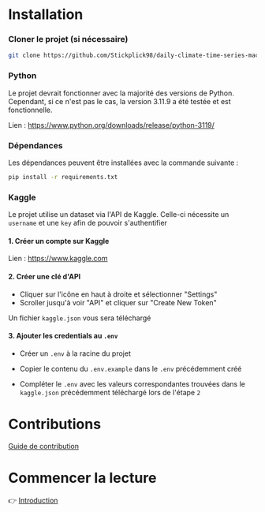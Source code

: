 # Installation

### Cloner le projet (si nécessaire)

```bash
git clone https://github.com/Stickplick98/daily-climate-time-series-machine-learning
```

### Python

Le projet devrait fonctionner avec la majorité des versions de Python. Cependant, si ce n'est pas le cas, la version 3.11.9 a été testée et est fonctionnelle.

Lien : https://www.python.org/downloads/release/python-3119/

### Dépendances

Les dépendances peuvent être installées avec la commande suivante :

```bash
pip install -r requirements.txt
```

### Kaggle

Le projet utilise un dataset via l'API de Kaggle. Celle-ci nécessite un `username` et une `key` afin de pouvoir s'authentifier

#### 1. Créer un compte sur Kaggle

Lien : https://www.kaggle.com

#### 2. Créer une clé d'API

- Cliquer sur l'icône en haut à droite et sélectionner "Settings"
- Scroller jusqu'à voir "API" et cliquer sur "Create New Token"

Un fichier `kaggle.json` vous sera téléchargé

#### 3. Ajouter les credentials au `.env`

- Créer un `.env` à la racine du projet

- Copier le contenu du `.env.example` dans le `.env` précédemment créé

- Compléter le `.env` avec les valeurs correspondantes trouvées dans le `kaggle.json` précédemment téléchargé lors de l'étape `2`

# Contributions

[Guide de contribution](CONTRIBUTING.md)

# Commencer la lecture

👉 [Introduction](./notebooks/00_introduction.ipynb)
